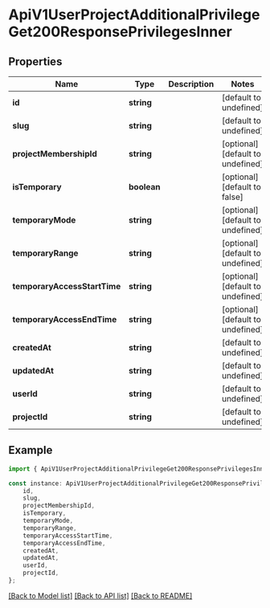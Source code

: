 # ApiV1UserProjectAdditionalPrivilegeGet200ResponsePrivilegesInner


## Properties

Name | Type | Description | Notes
------------ | ------------- | ------------- | -------------
**id** | **string** |  | [default to undefined]
**slug** | **string** |  | [default to undefined]
**projectMembershipId** | **string** |  | [optional] [default to undefined]
**isTemporary** | **boolean** |  | [optional] [default to false]
**temporaryMode** | **string** |  | [optional] [default to undefined]
**temporaryRange** | **string** |  | [optional] [default to undefined]
**temporaryAccessStartTime** | **string** |  | [optional] [default to undefined]
**temporaryAccessEndTime** | **string** |  | [optional] [default to undefined]
**createdAt** | **string** |  | [default to undefined]
**updatedAt** | **string** |  | [default to undefined]
**userId** | **string** |  | [default to undefined]
**projectId** | **string** |  | [default to undefined]

## Example

```typescript
import { ApiV1UserProjectAdditionalPrivilegeGet200ResponsePrivilegesInner } from './api';

const instance: ApiV1UserProjectAdditionalPrivilegeGet200ResponsePrivilegesInner = {
    id,
    slug,
    projectMembershipId,
    isTemporary,
    temporaryMode,
    temporaryRange,
    temporaryAccessStartTime,
    temporaryAccessEndTime,
    createdAt,
    updatedAt,
    userId,
    projectId,
};
```

[[Back to Model list]](../README.md#documentation-for-models) [[Back to API list]](../README.md#documentation-for-api-endpoints) [[Back to README]](../README.md)
